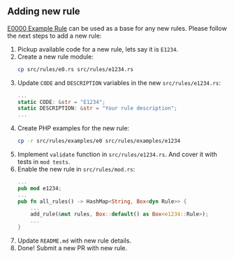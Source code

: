 ## Adding new rule

[E0000 Example Rule](../src/rules/e0.rs) can be used as a base for any new rules. Please follow the next steps to add a new rule:

1. Pickup available code for a new rule, lets say it is `E1234`.
2. Create a new rule module:
    ```bash
    cp src/rules/e0.rs src/rules/e1234.rs
    ```
3. Update `CODE` and `DESCRIPTION` variables in the new `src/rules/e1234.rs`:
    ```rust
    ...
    static CODE: &str = "E1234";
    static DESCRIPTION: &str = "Your rule description";
    ...
    ```
4. Create PHP examples for the new rule:
    ```bash
    cp -r src/rules/examples/e0 src/rules/examples/e1234
    ```
5. Implement `validate` function in `src/rules/e1234.rs`. And cover it with tests in `mod tests`.
6. Enable the new rule in `src/rules/mod.rs`:
    ```rust
    ...
    pub mod e1234;
    ...
    pub fn all_rules() -> HashMap<String, Box<dyn Rule>> {
        ...
        add_rule(&mut rules, Box::default() as Box<e1234::Rule>);
        ...
    }
    ```
7. Update `README.md` with new rule details.
8. Done! Submit a new PR with new rule.